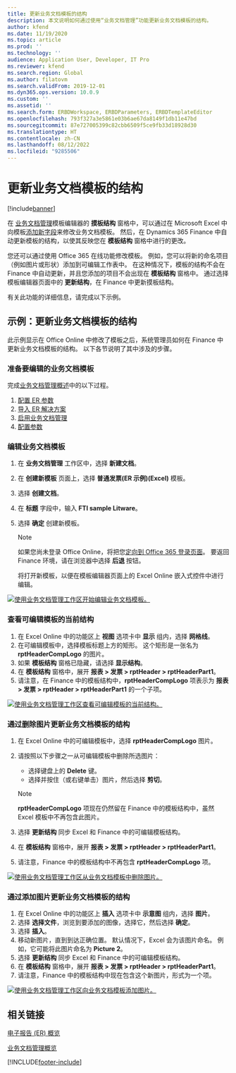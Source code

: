 ```yaml
---
title: 更新业务文档模板的结构
description: 本文说明如何通过使用“业务文档管理”功能更新业务文档模板的结构。
author: kfend
ms.date: 11/19/2020
ms.topic: article
ms.prod: ''
ms.technology: ''
audience: Application User, Developer, IT Pro
ms.reviewer: kfend
ms.search.region: Global
ms.author: filatovm
ms.search.validFrom: 2019-12-01
ms.dyn365.ops.version: 10.0.9
ms.custom: ''
ms.assetid: ''
ms.search.form: ERBDWorkspace, ERBDParameters, ERBDTemplateEditor
ms.openlocfilehash: 793f327a3e5861e03b6ae67da8149f1db11e47bd
ms.sourcegitcommit: 87e727005399c82cbb6509f5ce9fb33d18928d30
ms.translationtype: HT
ms.contentlocale: zh-CN
ms.lasthandoff: 08/12/2022
ms.locfileid: "9285506"
---
```

# <a name="update-the-structure-of-a-business-document-template"></a>更新业务文档模板的结构 

[!include[banner](../includes/banner.md)]

在 [业务文档管理](er-business-document-management.md)模板编辑器的 **摸板结构** 窗格中，可以通过在 Microsoft Excel 中向模板[添加新字段](er-bdm-add-field-to-excel-template.md)来修改业务文档模板。 然后，在 Dynamics 365 Finance 中自动更新模板的结构，以使其反映您在 **模板结构** 窗格中进行的更改。

您还可以通过使用 Office 365 在线功能修改模板。 例如，您可以将新的命名项目（例如图片或形状）添加到可编辑工作表中。 在这种情况下，模板的结构不会在 Finance 中自动更新，并且您添加的项目不会出现在 **模板结构** 窗格中。 通过选择模板编辑器页面中的 **更新结构**，在 Finance 中更新摸板结构。

有关此功能的详细信息，请完成以下示例。

## <a name="example-update-the-structure-of-a-business-document-template"></a>示例：更新业务文档模板的结构

此示例显示在 Office Online 中修改了模板之后，系统管理员如何在 Finance 中更新业务文档模板的结构。 以下各节说明了其中涉及的步骤。

### <a name="prepare-a-business-document-template-for-editing"></a>准备要编辑的业务文档模板

完成[业务文档管理概述](er-business-document-management.md)中的以下过程。

1. [配置 ER 参数](er-business-document-management.md#configure-er-parameters)
2. [导入 ER 解决方案](er-business-document-management.md#import-er-solutions)
3. [启用业务文档管理](er-business-document-management.md#enable-business-document-management)
4. [配置参数](er-business-document-management.md#configure-parameters)

### <a name="edit-a-business-document-template"></a>编辑业务文档模板

1. 在 **业务文档管理** 工作区中，选择 **新建文档**。
2. 在 **创建新模板** 页面上，选择 **普通发票(ER 示例)(Excel)** 模板。
3. 选择 **创建文档**。
4. 在 **标题** 字段中，输入 **FTI sample Litware**。
5. 选择 **确定** 创建新模板。

    > [!NOTE]
    > 如果您尚未登录 Office Online，将把您[定向到 Office 365 登录页面](er-business-document-management.md#frequently-asked-questions)。 要返回 Finance 环境，请在浏览器中选择 **后退** 按钮。

    将打开新模板，以便在模板编辑器页面上的 Excel Online 嵌入式控件中进行编辑。

[![使用业务文档管理工作区开始编辑业务文档模板。](./media/er-bdm-update-structure1.gif)](./media/er-bdm-update-structure1.gif)

### <a name="review-the-current-structure-of-the-editable-template"></a>查看可编辑模板的当前结构

1. 在 Excel Online 中的功能区上 **视图** 选项卡中 **显示** 组内，选择 **网格线**。
2. 在可编辑模板中，选择模板标题上方的矩形。 这个矩形是一张名为 **rptHeaderCompLogo** 的图片。
3. 如果 **模板结构** 窗格已隐藏，请选择 **显示结构**。
4. 在 **模板结构** 窗格中，展开 **报表 \> 发票 \> rptHeader \> rptHeaderPart1**。
5. 请注意，在 Finance 中的模板结构中，**rptHeaderCompLogo** 项表示为 **报表 \> 发票 \> rptHeader \> rptHeaderPart1** 的一个子项。

[![使用业务文档管理工作区查看可编辑模板的当前结构。](./media/er-bdm-update-structure2.gif)](./media/er-bdm-update-structure2.gif)

### <a name="update-the-structure-of-a-business-document-template-by-deleting-a-picture"></a>通过删除图片更新业务文档模板的结构

1. 在 Excel Online 中的可编辑模板中，选择 **rptHeaderCompLogo** 图片。
2. 请按照以下步骤之一从可编辑模板中删除所选图片：

    - 选择键盘上的 **Delete** 键。
    - 选择并按住（或右键单击）图片，然后选择 **剪切**。

    > [!NOTE]
    > **rptHeaderCompLogo** 项现在仍然留在 Finance 中的模板结构中，虽然 Excel 模板中不再包含此图片。

3. 选择 **更新结构** 同步 Excel 和 Finance 中的可编辑模板结构。
4. 在 **模板结构** 窗格中，展开 **报表 \> 发票 \> rptHeader \> rptHeaderPart1**。
5. 请注意，Finance 中的模板结构中不再包含 **rptHeaderCompLogo** 项。

[![使用业务文档管理工作区从业务文档模板中删除图片。](./media/er-bdm-update-structure3.gif)](./media/er-bdm-update-structure3.gif)

### <a name="update-the-structure-of-a-business-document-template-by-adding-a-picture"></a>通过添加图片更新业务文档模板的结构

1. 在 Excel Online 中的功能区上 **插入** 选项卡中 **示意图** 组内，选择 **图片**。
2. 选择 **选择文件**，浏览到要添加的图像，选择它，然后选择 **确定**。
3. 选择 **插入**。
4. 移动新图片，直到到达正确位置。 默认情况下，Excel 会为该图片命名。 例如，它可能将此图片命名为 **Picture 2**。
5. 选择 **更新结构** 同步 Excel 和 Finance 中的可编辑模板结构。
6. 在 **模板结构** 窗格中，展开 **报表 \> 发票 \> rptHeader \> rptHeaderPart1**。
7. 请注意，Finance 中的模板结构中现在包含这个新图片，形式为一个项。

[![使用业务文档管理工作区向业务文档模板添加图片。](./media/er-bdm-update-structure4.gif)](./media/er-bdm-update-structure4.gif)

## <a name="related-links"></a>相关链接

[电子报告 (ER) 概览](general-electronic-reporting.md)

[业务文档管理概览](er-business-document-management.md)


[!INCLUDE[footer-include](../../../includes/footer-banner.md)]

